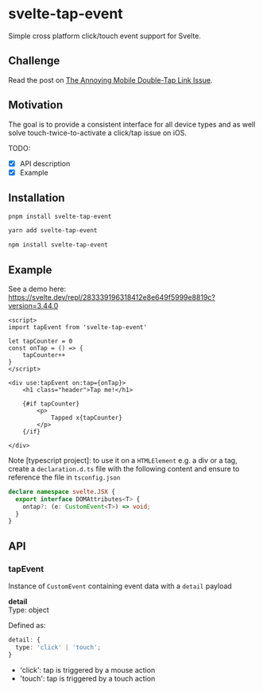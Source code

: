 # svelte-tap-event

Simple cross platform click/touch event support for Svelte.

## Challenge

Read the post on [The Annoying Mobile Double-Tap Link Issue](https://css-tricks.com/annoying-mobile-double-tap-link-issue/).

## Motivation

The goal is to provide a consistent interface for all device types and as well solve touch-twice-to-activate a click/tap issue on iOS.

TODO:

- [X] API description
- [X] Example

## Installation

```bash
pnpm install svelte-tap-event

yarn add svelte-tap-event

npm install svelte-tap-event
```

## Example

See a demo here: https://svelte.dev/repl/283339196318412e8e649f5999e8819c?version=3.44.0

```svelte
<script>
import tapEvent from 'svelte-tap-event'

let tapCounter = 0
const onTap = () => {
	tapCounter++
}
</script>

<div use:tapEvent on:tap={onTap}>
	<h1 class="header">Tap me!</h1>

	{#if tapCounter}
		<p>
			Tapped x{tapCounter}
		</p>
	{/if}

</div>
```

Note [typescript project]: to use it on a `HTMLElement` e.g. a div or a tag, create a `declaration.d.ts` file with the following content and ensure to reference the file in `tsconfig.json`

```ts
declare namespace svelte.JSX {
  export interface DOMAttributes<T> {
    ontap?: (e: CustomEvent<T>) => void;
  }
}
```

## API

### tapEvent

Instance of `CustomEvent` containing event data with a `detail` payload

**detail**<br>
Type: object

Defined as:

```ts
detail: {
  type: 'click' | 'touch';
}
```

- 'click': tap is triggered by a mouse action
- 'touch': tap is triggered by a touch action
